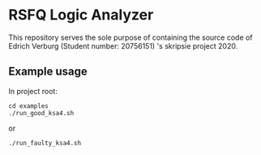 # RSFQ Logic Analyzer

This repository serves the sole purpose of containing the source code of Edrich Verburg (Student number: 20756151) 's skripsie project 2020. 

## Example usage
In project root:
```
cd examples
./run_good_ksa4.sh
```
or
```
./run_faulty_ksa4.sh
```

